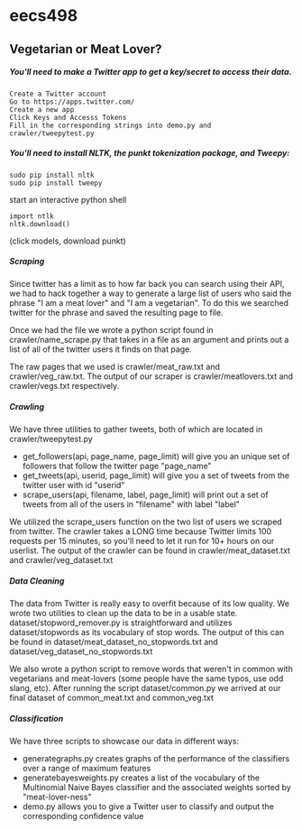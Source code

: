 # eecs498

## Vegetarian or Meat Lover?

##### You'll need to make a Twitter app to get a key/secret to access their data.
```
Create a Twitter account
Go to https://apps.twitter.com/
Create a new app
Click Keys and Accesss Tokens
Fill in the corresponding strings into demo.py and crawler/tweepytest.py
```

##### You'll need to install NLTK, the punkt tokenization package, and Tweepy:
```
sudo pip install nltk
sudo pip install tweepy
```
start an interactive python shell
```
import ntlk
nltk.download()
```
(click models, download punkt)

##### Scraping
Since twitter has a limit as to how far back you can search using their API, we had to hack together a way to generate a large list of users who said the phrase "I am a meat lover" and "I am a vegetarian".  To do this we searched twitter for the phrase and saved the resulting page to file.

Once we had the file we wrote a python script found in crawler/name_scrape.py that takes in a file as an argument and prints out a list of all of the twitter users it finds on that page.

The raw pages that we used is crawler/meat_raw.txt and crawler/veg_raw.txt.  The output of our scraper is crawler/meatlovers.txt and crawler/vegs.txt respectively.

##### Crawling
We have three utilities to gather tweets, both of which are located in crawler/tweepytest.py

* get_followers(api, page_name, page_limit) will give you an unique set of followers that follow the twitter page "page_name"
* get_tweets(api, userid, page_limit) will give you a set of tweets from the twitter user with id "userid"
* scrape_users(api, filename, label, page_limit) will print out a set of tweets from all of the users in "filename" with label "label"

We utilized the scrape_users function on the two list of users we scraped from twitter.  The crawler takes a LONG time because Twitter limits 100 requests per 15 minutes, so you'll need to let it run for 10+ hours on our userlist.  The output of the crawler can be found in crawler/meat_dataset.txt and crawler/veg_dataset.txt

##### Data Cleaning
The data from Twitter is really easy to overfit because of its low quality.  We wrote two utilities to clean up the data to be in a usable state.  dataset/stopword_remover.py is straightforward and utilizes dataset/stopwords as its vocabulary of stop words.  The output of this can be found in dataset/meat_dataset_no_stopwords.txt and dataset/veg_dataset_no_stopwords.txt

We also wrote a python script to remove words that weren't in common with vegetarians and meat-lovers (some people have the same typos, use odd slang, etc).  After running the script dataset/common.py we arrived at our final dataset of common_meat.txt and common_veg.txt

##### Classification
We have three scripts to showcase our data in different ways:
* generategraphs.py creates graphs of the performance of the classifiers over a range of maximum features
* generatebayesweights.py creates a list of the vocabulary of the Multinomial Naive Bayes classifier and the associated weights sorted by "meat-lover-ness"
* demo.py allows you to give a Twitter user to classify and output the corresponding confidence value
